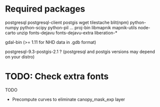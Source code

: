 Required packages
=================



postgresql postgresql-client postgis wget
tilestache blit(npm) python-numpy python-scipy python-pil ... 
 proj-bin libmapnik mapnik-utils node-carto unzip
fonts-dejavu fonts-dejavu-extra liberation-*

gdal-bin (>= 1.11 for NHD data in .gdb format)

postgresql-9.3-postgis-2.1 ?
(postgresql and postgis versions may depend on your distro)

# TODO: Check extra fonts



TODO

* Precompute curves to eliminate canopy_mask_exp layer




